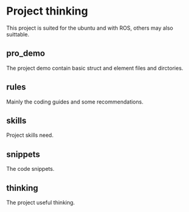 # Project thinking
This project is suited for the ubuntu and with ROS, others may also suittable.

## pro_demo
The project demo contain basic struct and element files and dirctories.

## rules
Mainly the coding guides and some recommendations.

## skills
Project skills need.

## snippets
The code snippets.

## thinking
The project useful thinking.


